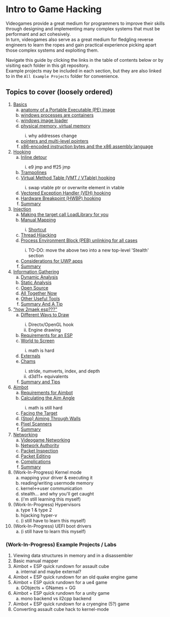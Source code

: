 # Intro to Game Hacking #

Videogames provide a great medium for programmers to improve their skills through designing and implementing many complex systems that must be performant and act cohesively.<br>
In turn, videogames also serve as a great medium for fledgling reverse engineers to learn the ropes and gain practical experience picking apart those complex systems and exploiting them.<br>

Navigate this guide by clicking the links in the table of contents below or by visiting each folder in this git repository.<br>
Example projects may be included in each section, but they are also linked to in the `All Example Projects` folder for convenience.


## Topics to cover (loosely ordered) ##

1. <a href="Section 1 - Basics">Basics</a>
	<ol type="a">
	<li><a href="Section 1 - Basics#anatomy-of-a-pe-image">anatomy of a Portable Executable (PE) image</a></li>
	<li><a href="Section 1 - Basics#windows-processes">windows processes are containers</a></li>
	<li><a href="Section 1 - Basics#windows-image-loader">windows image loader</a></li>
	<li><a href="Section 1 - Basics#memory">physical memory, virtual memory</a></li>
		<ol type="i">
		<li>why addresses change</li>
		</ol>
	<li><a href="Section 1 - Basics#pointers">pointers and multi-level pointers</a></li>
	<li><a href="Section 1 - Basics#x86-assembly">x86-encoded instruction bytes and the x86 assembly language</a></li>
	</ol>
2. <a href="Section 2 - Hooking">Hooking</a>
	<ol type="a">
	<li><a href="Section 2 - Hooking#inline-hooking">Inline detour</a></li>
		<ol type="i">
		<li>e9 jmp and ff25 jmp</li>
		</ol>
	<li><a href="Section 2 - Hooking#trampolines">Trampolines</a></li>
	<li><a href="Section 2 - Hooking#virtual-method-table-hooking">Virtual Method Table (VMT / VTable) hooking</a></li>
		<ol type="i">
		<li>swap vtable ptr or overwrite element in vtable</li>
		</ol>
	<li><a href="Section 2 - Hooking#vectored-exception-handler-hooking">Vectored Exception Handler (VEH) hooking</a></li>
	<li><a href="Section 2 - Hooking#hardware-breakpoint-hooking">Hardware Breakpoint (HWBP) hooking</a></li>
	<li><a href="Section 2 - Hooking#summary">Summary</a></li>
	</ol>
3. <a href="Section 3 - Injection">Injection</a>
	<ol type="a">
	<li><a href="Section 3 - Injection#making-the-target-call-loadlibrary-for-you">Making the target call LoadLibrary for you</a></li>
	<li><a href="Section 3 - Injection#manual-mapping">Manual Mapping</a></li>
		<ol type="i">
		<li><a href="Section 3 - Injection#shortcut">Shortcut</a></li>
		</ol>
	<li><a href="Section 3 - Injection#thread-hijacking">Thread Hijacking</a></li>
	<li><a href="Section 3 - Injection#unlinking-from-peb">Process Environment Block (PEB) unlinking for all cases</a></li>
		<ol type="i">
		<li>TO-DO: move the above two into a new top-level 'Stealth' section</li>
		</ol>
	<li><a href="Section 3 - Injection#uwp-apps">Considerations for UWP apps</a></li>
	<li><a href="Section 3 - Injection#summary">Summary</a></li>
	</ol>
4. <a href="Section 4 - Information Gathering">Information Gathering</a>
	<ol type="a">
	<li><a href="Section 4 - Information Gathering#dynamic-analysis">Dynamic Analysis</a></li>
	<li><a href="Section 4 - Information Gathering#static-analysis">Static Analysis</a></li>
	<li><a href="Section 4 - Information Gathering#open-source">Open Source</a></li>
	<li><a href="Section 4 - Information Gathering#all-together-now">All Together Now</a></li>
	<li><a href="Section 4 - Information Gathering#other-useful-tools">Other Useful Tools</a></li>
	<li><a href="Section 4 - Information Gathering#summary-and-a-tip">Summary And A Tip</a></li>
	</ol>
5. <a href="Section 5 - About ESP">"how 2maek esp???"</a>
	<ol type="a">
	<li><a href="Section 5 - About ESP#different-ways-to-draw">Different Ways to Draw</a></li>
		<ol type="i">
		<li>Directx/OpenGL hook</li>
		<li>Engine drawing</li>
		</ol>
	<li><a href="Section 5 - About ESP#requirements-for-an-esp-internal">Requirements for an ESP</a></li>
	<li><a href="Section 5 - About ESP#world-to-screen">World to Screen</a></li>
		<ol type="i">
		<li>math is hard</li>
		</ol>
	<li><a href="Section 5 - About ESP#externals">Externals</a></li>
	<li><a href="Section 5 - About ESP#chams">Chams</a></li>
		<ol type="i">
		<li>stride, numverts, index, and depth</li>
		<li>d3d11+ equivalents</li>
		</ol>
	<li><a href="Section 5 - About ESP#summary-and-tips">Summary and Tips</a></li>
	</ol>
6. <a href="Section 6 - About Aimbot">Aimbot</a>
	<ol type="a">
	<li><a href="Section 6 - About Aimbot#requirements-for-aimbot-internal">Requirements for Aimbot</a></li>
	<li><a href="Section 6 - About Aimbot#calculating-the-aim-angle">Calculating the Aim Angle</a></li>
		<ol type="i">
		<li>math is still hard</li>
		</ol>
	<li><a href="Section 6 - About Aimbot#facing-the-target">Facing the Target</a></li>
	<li><a href="Section 6 - About Aimbot#stop-aiming-through-walls">(Stop) Aiming Through Walls</a></li>
	<li><a href="Section 6 - About Aimbot#pixel-scanners">Pixel Scanners</a></li>
	<li><a href="Section 6 - About Aimbot#summary">Summary</a></li>
	</ol>
7. <a href="Section 7 - Networking">Networking</a>
	<ol type="a">
	<li><a href="Section 7 - Networking#videogame-networking">Videogame Networking</a></li>
	<li><a href="Section 7 - Networking#network-authority">Network Authority</a></li>
	<li><a href="Section 7 - Networking#packet-inspection">Packet Inspection</a></li>
	<li><a href="Section 7 - Networking#packet-editing">Packet Editing</a></li>
	<li><a href="Section 7 - Networking#complications">Complications</a></li>
	<li><a href="Section 7 - Networking#summary">Summary</a></li>
	</ol>
8. (Work-In-Progress) Kernel mode
	<ol type="a">
	<li>mapping your driver & executing it</li>
	<li>reading/writing usermode memory</li>
	<li>kernel<->user communication</li>
	<li>stealth... and why you'll get caught</li>
	<li>(i'm still learning this myself)</li>
	</ol>
9. (Work-In-Progress) Hypervisors
	<ol type="a">
	<li>type 1 & type 2</li>
	<li>hijacking hyper-v</i>
	<li>(i still have to learn this myself)</li>
	</ol>
10. (Work-In-Progress) UEFI boot drivers
	<ol type="a">
	<li>(i still have to learn this myself)</li>
	</ol>
	
### (Work-In-Progress) Example Projects / Labs ###

1. Viewing data structures in memory and in a disassembler
2. Basic manual mapper
3. Aimbot + ESP quick rundown for assault cube
	<ol type="a">
	<li>internal and maybe external?</li>
	</ol>
4. Aimbot + ESP quick rundown for an old quake engine game
5. Aimbot + ESP quick rundown for a ue4 game
	<ol type="a">
	<li>GObjects + GNames = GG</li>
	</ol>
6. Aimbot + ESP quick rundown for a unity game
	<ol type="a">
	<li>mono backend vs il2cpp backend</li>
	</ol>
7. Aimbot + ESP quick rundown for a cryengine (5?) game
8. Converting assault cube hack to kernel-mode